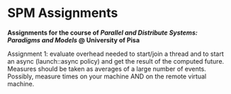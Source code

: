 # SPM Assignments
**Assignments for the course of _Parallel and Distribute Systems: Paradigms and Models_ @ University of Pisa**

Assignment 1: evaluate overhead needed to start/join a thread and to start an async (launch::async policy) and get the result of the computed future. Measures should be taken as averages of a large number of events. Possibly, measure times on your machine AND on the remote virtual machine.